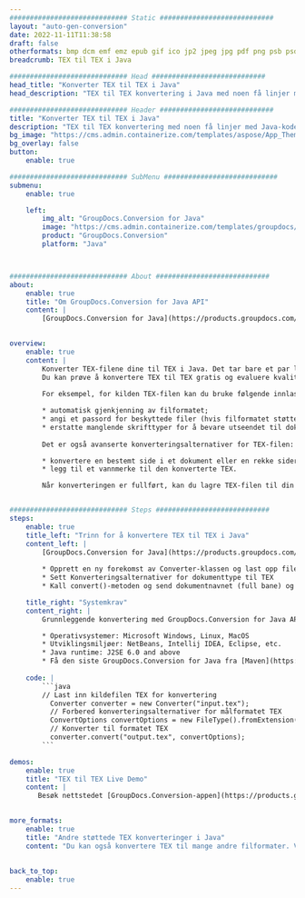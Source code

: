 ```yaml
---
############################# Static ############################
layout: "auto-gen-conversion"
date: 2022-11-11T11:38:58
draft: false
otherformats: bmp dcm emf emz epub gif ico jp2 jpeg jpg pdf png psb psd svg svgz tex tga tif tiff webp wmf wmz xps
breadcrumb: TEX til TEX i Java

############################# Head ############################
head_title: "Konverter TEX til TEX i Java"
head_description: "TEX til TEX konvertering i Java med noen få linjer med kode. Konverter over 160 filformater ved å bruke GroupDocs dokumentkonverterings-API for Java"

############################# Header ############################
title: "Konverter TEX til TEX i Java"
description: "TEX til TEX konvertering med noen få linjer med Java-kode"
bg_image: "https://cms.admin.containerize.com/templates/aspose/App_Themes/V3/images/bg/header1.png"
bg_overlay: false
button:
    enable: true

############################# SubMenu ############################
submenu:
    enable: true

    left:
        img_alt: "GroupDocs.Conversion for Java"
        image: "https://cms.admin.containerize.com/templates/groupdocs/images/product-logos/90x90-noborder/groupdocs-conversion-java.png"
        product: "GroupDocs.Conversion"
        platform: "Java"



############################# About ############################
about:
    enable: true
    title: "Om GroupDocs.Conversion for Java API"
    content: |
        [GroupDocs.Conversion for Java](https://products.groupdocs.com/conversion/java/) er et avansert filformatkonverterings-API for konvertering mellom populære bilde- og dokumentformater som Microsoft Office, OpenDocument, PDF, HTML, e-post, CAD. og mye mer med bare noen få linjer med kode. Den opprinnelige API-en oppdager automatisk formatene til originaldokumentene og tilbyr mange alternativer for å tilpasse de konverterte dokumentene. Sammen med funksjonen til å trekke ut informasjon fra et dokument, støtter den også bufring av konverteringsresultatene til den lokale disken som standard. Imidlertid kan enhver type hurtigbufferlagring støttes ved å implementere de riktige grensesnittene - Amazon S3, Dropbox, Google Drive, Windows Azure, Reddis eller andre.
    

overview:
    enable: true
    content: |
        Konverter TEX-filene dine til TEX i Java. Det tar bare et par linjer med Java-kode på hvilken som helst plattform du ønsker, for eksempel Windows, Linux, macOS.
        Du kan prøve å konvertere TEX til TEX gratis og evaluere kvaliteten på konverteringsresultatene. Sammen med enkle filkonverteringsskript kan du prøve mer sofistikerte alternativer for å laste inn TEX-kildefilen og lagre TEX-utdata. 
        
        For eksempel, for kilden TEX-filen kan du bruke følgende innlastingsalternativer:

        * automatisk gjenkjenning av filformatet;
        * angi et passord for beskyttede filer (hvis filformatet støtter det);
        * erstatte manglende skrifttyper for å bevare utseendet til dokumentet.
        
        Det er også avanserte konverteringsalternativer for TEX-filen:

        * konvertere en bestemt side i et dokument eller en rekke sider;
        * legg til et vannmerke til den konverterte TEX.

        Når konverteringen er fullført, kan du lagre TEX-filen til din lokale filbane eller til tredjepartslagring som FTP, Amazon S3, Google Drive, Dropbox osv. Vær oppmerksom på - for å konvertere TEX til TEX, trenger du ikke å installere tilleggsprogramvare, som MS Office, Open Office, Adobe Acrobat Reader osv.


############################# Steps ############################
steps:
    enable: true
    title_left: "Trinn for å konvertere TEX til TEX i Java"
    content_left: |
        [GroupDocs.Conversion for Java](https://products.groupdocs.com/conversion/java/) lar utviklere enkelt konvertere TEX fil til TEX med noen få linjer med kode.
        
        * Opprett en ny forekomst av Converter-klassen og last opp filen TEX med hele banen
        * Sett Konverteringsalternativer for dokumenttype til TEX
        * Kall convert()-metoden og send dokumentnavnet (full bane) og formatet (TEX) som en parameter

    title_right: "Systemkrav"
    content_right: |
        Grunnleggende konvertering med GroupDocs.Conversion for Java API kan gjøres med bare noen få linjer med kode. APIene våre støttes på alle større plattformer og operativsystemer. Før du utfører koden nedenfor, sørg for at du har følgende forutsetninger installert på systemet ditt.

        * Operativsystemer: Microsoft Windows, Linux, MacOS
        * Utviklingsmiljøer: NetBeans, Intellij IDEA, Eclipse, etc.
        * Java runtime: J2SE 6.0 and above
        * Få den siste GroupDocs.Conversion for Java fra [Maven](https://repository.groupdocs.com/webapp/#/artifacts/browse/tree/General/repo/com/groupdocs/groupdocs-conversion)
         
    code: |
        ```java    
        // Last inn kildefilen TEX for konvertering
          Converter converter = new Converter("input.tex");
          // Forbered konverteringsalternativer for målformatet TEX
          ConvertOptions convertOptions = new FileType().fromExtension("tex").getConvertOptions();
          // Konverter til formatet TEX
          converter.convert("output.tex", convertOptions);
        ```

demos:
    enable: true
    title: "TEX til TEX Live Demo"
    content: |
       Besøk nettstedet [GroupDocs.Conversion-appen](https://products.groupdocs.app/conversion/family) og prøv konverteringen fra TEX til TEX nå. Den gratis demoen har følgende fordeler
          

more_formats:
    enable: true
    title: "Andre støttede TEX konverteringer i Java"
    content: "Du kan også konvertere TEX til mange andre filformater. Vennligst se listen nedenfor."
       
       
back_to_top:
    enable: true
---
```

